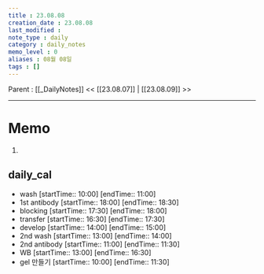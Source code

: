 ```yaml
---
title : 23.08.08
creation_date : 23.08.08
last_modified :
note_type : daily
category : daily_notes
memo_level : 0
aliases : 08월 08일
tags : []
---
```

Parent : [[_DailyNotes]]
<< [[23.08.07]] | [[23.08.09]] >>

---
# Memo

1.  

## daily_cal
-  wash [startTime:: 10:00]  [endTime:: 11:00]
-  1st antibody [startTime:: 18:00]  [endTime:: 18:30]
-  blocking [startTime:: 17:30]  [endTime:: 18:00]
-  transfer [startTime:: 16:30]  [endTime:: 17:30]
-  develop [startTime:: 14:00]  [endTime:: 15:00]
-  2nd wash [startTime:: 13:00]  [endTime:: 14:00]
-  2nd antibody [startTime:: 11:00]  [endTime:: 11:30]
-  WB [startTime:: 13:00]  [endTime:: 16:30]
-  gel 만들기 [startTime:: 10:00]  [endTime:: 11:30]
